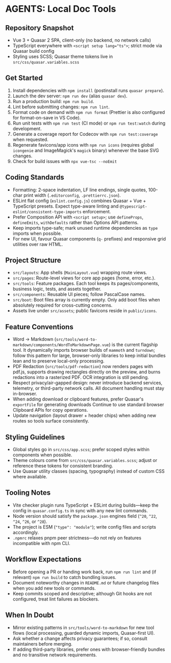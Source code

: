 # AGENTS: Local Doc Tools

## Repository Snapshot

- Vue 3 + Quasar 2 SPA, client-only (no backend, no network calls)
- TypeScript everywhere with `<script setup lang="ts">`; strict mode via Quasar build config
- Styling uses SCSS; Quasar theme tokens live in `src/css/quasar.variables.scss`

## Get Started

1. Install dependencies with `npm install` (postinstall runs `quasar prepare`).
2. Launch the dev server: `npm run dev` (alias `quasar dev`).
3. Run a production build: `npm run build`.
4. Lint before submitting changes: `npm run lint`.
5. Format code on demand with `npm run format` (Prettier is also configured for format-on-save in VS Code).
6. Run unit tests with `npm run test` (CI mode) or `npm run test:watch` during development.
7. Generate a coverage report for Codecov with `npm run test:coverage` when requested.
8. Regenerate favicons/app icons with `npm run icons` (requires global `icongenie` and ImageMagick's `magick` binary) whenever the base SVG changes.
9. Check for build issues with `npx vue-tsc --noEmit`

## Coding Standards

- Formatting: 2-space indentation, LF line endings, single quotes, 100-char print width (`.editorconfig`, `.prettierrc.json`).
- ESLint flat config (`eslint.config.js`) combines Quasar + Vue + TypeScript presets. Expect type-aware linting and `@typescript-eslint/consistent-type-imports` enforcement.
- Prefer Composition API with `<script setup>`; use `defineProps`, `defineEmits`, `withDefaults` rather than Options API patterns.
- Keep imports type-safe; mark unused runtime dependencies as `type` imports when possible.
- For new UI, favour Quasar components (`q-` prefixes) and responsive grid utilities over raw HTML.

## Project Structure

- `src/layouts`: App shells (`MainLayout.vue`) wrapping route views.
- `src/pages`: Route-level views for core app pages (home, error, etc.).
- `src/tools`: Feature packages. Each tool keeps its pages/components, business logic, tests, and assets together.
- `src/components`: Reusable UI pieces; follow PascalCase names.
- `src/boot`: Boot files array is currently empty. Only add boot files when absolutely required for cross-cutting concerns.
- Assets live under `src/assets`; public favicons reside in `public/icons`.

## Feature Conventions

- Word -> Markdown (`src/tools/word-to-markdown/components/WordToMarkdownPage.vue`) is the current flagship tool. It dynamically imports browser builds of `mammoth` and `turndown`; follow this pattern for large, browser-only libraries to keep initial bundles lean and to preserve local-only processing.
- PDF Redaction (`src/tools/pdf-redaction`) now renders pages with pdf.js, supports drawing rectangles directly on the preview, and burns redactions into a rasterized PDF. OCR integration is still pending.
- Respect privacy/air-gapped design: never introduce backend services, telemetry, or third-party network calls. All document handling must stay in-browser.
- When adding download or clipboard features, prefer Quasar's `exportFile` for generating downloads Continue to use standard browser Clipboard APIs for copy operations.
- Update navigation (layout drawer + header chips) when adding new routes so tools surface consistently.

## Styling Guidelines

- Global styles go in `src/css/app.scss`; prefer scoped styles within components when possible.
- Theme colours come from `src/css/quasar.variables.scss`; adjust or reference these tokens for consistent branding.
- Use Quasar utility classes (spacing, typography) instead of custom CSS where available.

## Tooling Notes

- Vite checker plugin runs TypeScript + ESLint during builds—keep the config in `quasar.config.ts` in sync with any new lint commands.
- Node version should satisfy the `package.json` engines field (`^20`, `^22`, `^24`, `^26`, or `^28`).
- The project is ESM (`"type": "module"`); write config files and scripts accordingly.
- `.npmrc` relaxes pnpm peer strictness—do not rely on features incompatible with npm CLI.

## Workflow Expectations

- Before opening a PR or handing work back, run `npm run lint` and (if relevant) `npm run build` to catch bundling issues.
- Document noteworthy changes in `README.md` or future changelog files when you add new tools or commands.
- Keep commits scoped and descriptive; although Git hooks are not configured, treat lint failures as blockers.

## When In Doubt

- Mirror existing patterns in `src/tools/word-to-markdown` for new tool flows (local processing, guarded dynamic imports, Quasar-first UI).
- Ask whether a change affects privacy guarantees; if so, consult maintainers before merging.
- If adding third-party libraries, prefer ones with browser-friendly bundles and no transitive network requirements.
